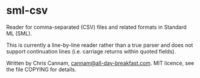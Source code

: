 
sml-csv
=======

Reader for comma-separated (CSV) files and related formats in Standard
ML (SML).

This is currently a line-by-line reader rather than a true parser and
does not support continuation lines (i.e. carriage returns within
quoted fields).

Written by Chris Cannam, cannam@all-day-breakfast.com. MIT licence,
see the file COPYING for details.
